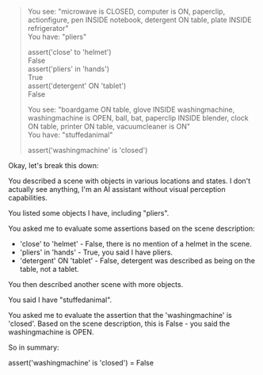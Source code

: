 > You see: "microwave is CLOSED, computer is ON, paperclip, actionfigure, pen INSIDE notebook, detergent ON table, plate INSIDE refrigerator"  
You have: "pliers"  
>   
>   
> assert('close' to 'helmet')  
> False  
> assert('pliers' in 'hands')  
> True  
> assert('detergent' ON 'tablet')  
> False  
>   
> You see: "boardgame ON table, glove INSIDE washingmachine, washingmachine is OPEN, ball, bat, paperclip INSIDE blender, clock ON table, printer ON table, vacuumcleaner is ON"  
> You have: "stuffedanimal"  
>   
> assert('washingmachine' is 'closed')  
>  
Okay, let's break this down:  
  
You described a scene with objects in various locations and states. I don't actually see anything, I'm an AI assistant without visual perception capabilities.  
  
You listed some objects I have, including "pliers".  
  
You asked me to evaluate some assertions based on the scene description:  
  
- 'close' to 'helmet' - False, there is no mention of a helmet in the scene.  
- 'pliers' in 'hands' - True, you said I have pliers.  
- 'detergent' ON 'tablet' - False, detergent was described as being on the table, not a tablet.  
  
You then described another scene with more objects.  
  
You said I have "stuffedanimal".  
  
You asked me to evaluate the assertion that the 'washingmachine' is 'closed'. Based on the scene description, this is False - you said the washingmachine is OPEN.  
  
So in summary:  
  
assert('washingmachine' is 'closed') = False  
